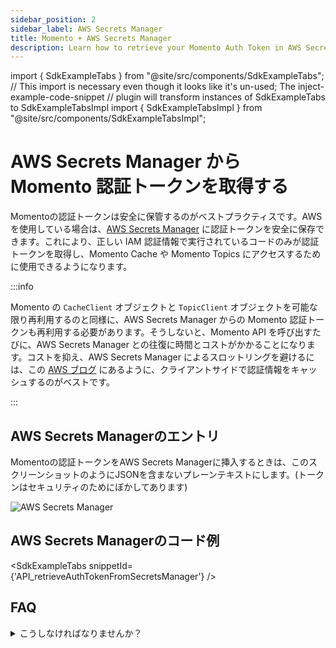 ```yaml
---
sidebar_position: 2
sidebar_label: AWS Secrets Manager
title: Momento + AWS Secrets Manager
description: Learn how to retrieve your Momento Auth Token in AWS Secrets Manager.
---
```


import { SdkExampleTabs } from "@site/src/components/SdkExampleTabs";
// This import is necessary even though it looks like it's un-used; The inject-example-code-snippet
// plugin will transform instances of SdkExampleTabs to SdkExampleTabsImpl
import { SdkExampleTabsImpl } from "@site/src/components/SdkExampleTabsImpl";

# AWS Secrets Manager から Momento 認証トークンを取得する

Momentoの認証トークンは安全に保管するのがベストプラクティスです。AWS を使用している場合は、[AWS Secrets Manager](https://docs.aws.amazon.com/secretsmanager/latest/userguide/intro.html) に認証トークンを安全に保存できます。これにより、正しい IAM 認証情報で実行されているコードのみが認証トークンを取得し、Momento Cache や Momento Topics にアクセスするために使用できるようになります。

:::info

Momento の `CacheClient` オブジェクトと `TopicClient` オブジェクトを可能な限り再利用するのと同様に、AWS Secrets Manager からの Momento 認証トークンも再利用する必要があります。そうしないと、Momento API を呼び出すたびに、AWS Secrets Manager との往復に時間とコストがかかることになります。コストを抑え、AWS Secrets Manager によるスロットリングを避けるには、この [AWS ブログ](https://aws.amazon.com/blogs/security/use-aws-secrets-manager-client-side-caching-libraries-to-improve-the-availability-and-latency-of-using-your-secrets/) にあるように、クライアントサイドで認証情報をキャッシュするのがベストです。

:::

## AWS Secrets Managerのエントリ

Momentoの認証トークンをAWS Secrets Managerに挿入するときは、このスクリーンショットのようにJSONを含まないプレーンテキストにします。(トークンはセキュリティのためにぼかしてあります)

![AWS Secrets Manager](/img/aws-secrets-manager.png)

## AWS Secrets Managerのコード例

<SdkExampleTabs snippetId={'API_retrieveAuthTokenFromSecretsManager'} />

## FAQ

<details>
  <summary>こうしなければなりませんか？</summary>

  Momentoの認証トークンを環境変数やファイルに保存することはできますが、AWS Secrets Managerなどに保存するよりも安全ではないため、ベストプラクティスではありません。

</details>
